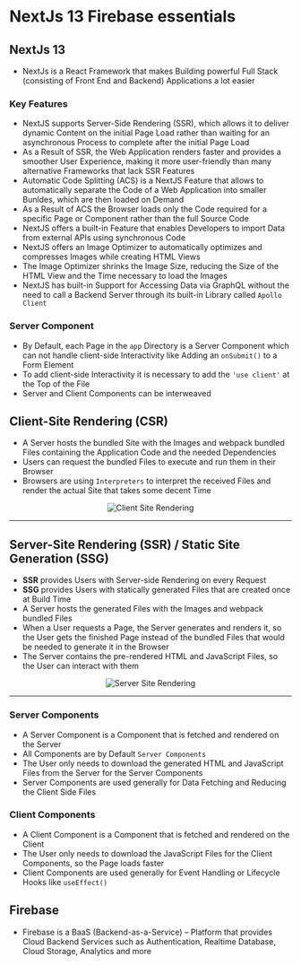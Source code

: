 # NextJs 13 Firebase essentials

## NextJs 13

- NextJs is a React Framework that makes Building powerful Full Stack (consisting of Front End and Backend) Applications a lot easier

### Key Features
- NextJS supports Server-Side Rendering (SSR), which allows it to deliver dynamic Content on the initial Page Load rather than waiting for an asynchronous Process to complete after the initial Page Load
- As a Result of SSR, the Web Application renders faster and provides a smoother User Experience, making it more user-friendly than many alternative Frameworks that lack SSR Features
- Automatic Code Splitting (ACS) is a NextJS Feature that allows to automatically separate the Code of a Web Application into smaller Bunldes, which are then loaded on Demand
- As a Result of ACS the Browser loads only the Code required for a specific Page or Component rather than the full Source Code
- NextJS offers a built-in Feature that enables Developers to import Data from external APIs using synchronous Code
- NextJS offers an Image Optimizer to automatically optimizes and compresses Images while creating HTML Views
- The Image Optimizer shrinks the Image Size, reducing the Size of the HTML View and the Time necessary to load the Images
- NextJS has built-in Support for Accessing Data via GraphQL without the need to call a Backend Server through its built-in Library called `Apollo Client`


### Server Component

- By Default, each Page in the `app` Directory is a Server Component which can not handle client-side Interactivity like Adding an `onSubmit()` to a Form Element
- To add client-side Interactivity it is necessary to add the `'use client'` at the Top of the File
- Server and Client Components can be interweaved

## Client-Site Rendering (CSR)

- A Server hosts the bundled Site with the Images and webpack bundled Files containing the Application Code and the needed Dependencies
- Users can request the bundled Files to execute and run them in their Browser
- Browsers are using `Interpreters` to interpret the received Files and render the actual Site that takes some decent Time

<p align="center">
  <img src="https://user-images.githubusercontent.com/29623199/222896607-5bd921ab-8fb0-4131-acda-e73b84208bf6.png" alt="Client Site Rendering" />
</P>

<hr>

## Server-Site Rendering (SSR) / Static Site Generation (SSG)

- **SSR** provides Users with Server-side Rendering on every Request
- **SSG** provides Users with statically generated Files that are created once at Build Time
- A Server hosts the generated Files with the Images and webpack bundled Files
- When a User requests a Page, the Server generates and renders it, so the User gets the finished Page instead of the bundled Files that would be needed to generate it in the Browser
- The Server contains the pre-rendered HTML and JavaScript Files, so the User can interact with them

<p align="center">
  <img src="https://user-images.githubusercontent.com/29623199/222897066-21a239e5-aee8-4f26-8a92-b58988bc1495.png" alt="Server Site Rendering" />
</P>

<hr>

### Server Components

- A Server Component is a Component that is fetched and rendered on the Server
- All Components are by Default `Server Components`
- The User only needs to download the generated HTML and JavaScript Files from the Server for the Server Components
- Server Components are used generally for Data Fetching and Reducing the Client Side Files

### Client Components

- A Client Component is a Component that is fetched and rendered on the Client
- The User only needs to download the JavaScript Files for the Client Components, so the Page loads faster
- Client Components are used generally for Event Handling or Lifecycle Hooks like `useEffect()`

## Firebase

- Firebase is a BaaS (Backend-as-a-Service) – Platform that provides Cloud Backend Services such as Authentication, Realtime Database, Cloud Storage, Analytics and more
